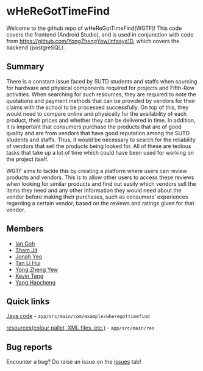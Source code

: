 # wHeReGotTimeFind
Welcome to the github repo of wHeReGotTimeFind(WGTF)!
This code covers the frontend (Android Studio), and is used in conjunction with code from https://github.com/YongZhengYew/infosys1D, which covers the backend (postgreSQL).

## Summary
There is a constant issue faced by SUTD students and staffs when sourcing for hardware and physical components required for projects and Fifth-Row activities. When searching for such resources, they are required to note the quotations and payment methods that can be provided by vendors for their claims with the school to be processed successfully. On top of this, they would need to compare online and physically for the availability of each product, their prices and whether they can be delivered in time. In addition, it is important that consumers purchase the products that are of good quality and are from vendors that have good reputation among the SUTD students and staffs. Thus, it would be necessary to search for the reliability of vendors that sell the products being looked for. All of these are tedious tasks that take up a lot of time which could have been used for working on the project itself.  

WGTF aims to tackle this by creating a platform where users can review products and vendors. This is to allow other users to access these reviews when looking for similar products and find out easily which vendors sell the items they need and any other information they would need about the vendor before making their purchases, such as consumers’ experiences regarding a certain vendor, based on the reviews and ratings given for that vendor. 


## Members
 - [Ian Goh](https://github.com/iangohy)
 - [Tham Jit](https://github.com/asdfash)
 - [Jonah Yeo](https://github.com/J-onah)
 - [Tan Li Hui](https://github.com/t-lihui)
 - [Yong Zheng Yew](https://github.com/YongZhengYew)
 - [Kevin Teng](https://github.com/lemons4lyf)
 - [Yang Haocheng](https://github.com/yhc-666)
 

## Quick links
[Java code](https://github.com/iangohy/wHeReGotTimeFind/tree/main/app/src/main/java/com/example/wheregottimefind) - `app/src/main/com/example/wheregottimefind`

[resources(colour pallet, XML files, etc.)]( https://github.com/iangohy/wHeReGotTimeFind/tree/main/app/src/main/res) - `app/src/main/res`


## Bug reports
Encounter a bug? Do raise an issue on the [issues](https://github.com/iangohy/wHeReGotTimeFind/issues) tab!

